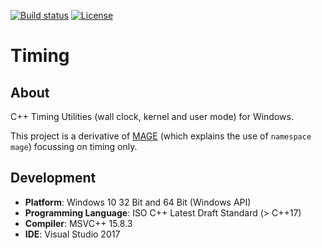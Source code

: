 [![Build status][s1]][av] [![License][s2]][li]

[s1]: https://ci.appveyor.com/api/projects/status/7iewo12knry966xn?svg=true
[s2]: https://img.shields.io/badge/license-GPL%203.0-blue.svg

[av]: https://ci.appveyor.com/project/matt77hias/Timing
[li]: https://raw.githubusercontent.com/matt77hias/Timing/master/LICENSE.txt

# Timing

## About
C++ Timing Utilities (wall clock, kernel and user mode) for Windows.

This project is a derivative of [MAGE](https://github.com/matt77hias/MAGE) (which explains the use of `namespace mage`) focussing on timing only.

## Development
* **Platform**: Windows 10 32 Bit and 64 Bit (Windows API)
* **Programming Language**: ISO C++ Latest Draft Standard (> C++17)
* **Compiler**: MSVC++ 15.8.3
* **IDE**: Visual Studio 2017
